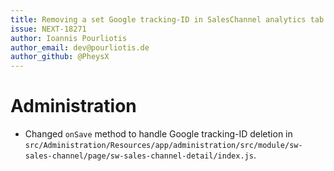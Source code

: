 ```yaml
---
title: Removing a set Google tracking-ID in SalesChannel analytics tab
issue: NEXT-18271
author: Ioannis Pourliotis
author_email: dev@pourliotis.de
author_github: @PheysX
---
```

# Administration
* Changed `onSave` method to handle Google tracking-ID deletion in `src/Administration/Resources/app/administration/src/module/sw-sales-channel/page/sw-sales-channel-detail/index.js`.
